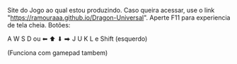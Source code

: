 Site do Jogo ao qual estou produzindo.
Caso queira acessar, use o link "https://ramouraaa.github.io/Dragon-Universal".
Aperte F11 para experiencia de tela cheia.
Botões:

A W S D ou ⬅ ⬆ ⬇ ⮕
J U K L e Shift (esquerdo)

(Funciona com gamepad tambem)
